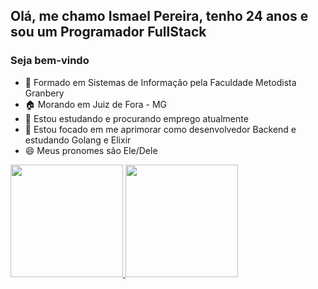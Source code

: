 ## Olá, me chamo Ismael Pereira, tenho 24 anos e sou um Programador FullStack
### Seja bem-vindo


- 📖 Formado em Sistemas de Informação pela Faculdade Metodista Granbery
- 🏠 Morando em Juiz de Fora - MG
- 🔭 Estou estudando e procurando emprego atualmente
- 🌱 Estou focado em me aprimorar como desenvolvedor Backend e estudando Golang e Elixir
- 😄 Meus pronomes são Ele/Dele

<div>
<a href="https://github.com/seu-usuário-aqui">
<img height="180em" src="https://github-readme-stats.vercel.app/api/top-langs/?username=ismaelpereira&layout=compact&langs_count=7&theme=dracula"/>
<img height="180em" src="https://github-readme-stats.vercel.app/api?username=ismaelpereira&show_icons=true&theme=dracula&include_all_commits=true&count_private=true"/>
</div>
  
  
